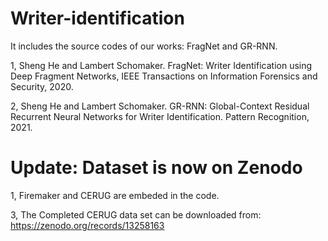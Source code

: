 # Writer-identification

It includes the source codes of our works: FragNet and GR-RNN.

1, Sheng He and Lambert Schomaker. FragNet: Writer Identification using Deep Fragment Networks, IEEE Transactions on Information Forensics and Security, 2020.

2, Sheng He and Lambert Schomaker. GR-RNN: Global-Context Residual Recurrent  Neural Networks for Writer Identification. Pattern Recognition, 2021.

# Update: Dataset is now on Zenodo

1, Firemaker and CERUG are embeded in the code.

3, The Completed CERUG data set can be downloaded from: https://zenodo.org/records/13258163
